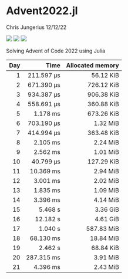 Advent2022.jl
================
Chris Jungerius
12/12/22

![](https://img.shields.io/badge/day%20📅-22-blue.png)
![](https://img.shields.io/badge/stars%20⭐-42-yellow.png)
![](https://img.shields.io/badge/days%20completed-21-red.png)  

Solving Advent of Code 2022 using Julia

| Day |       Time | Allocated memory |
|----:|-----------:|-----------------:|
|   1 | 211.597 μs |        56.12 KiB |
|   2 | 671.390 μs |       726.12 KiB |
|   3 | 934.387 μs |       906.38 KiB |
|   4 | 558.691 μs |       360.88 KiB |
|   5 |   1.178 ms |       673.26 KiB |
|   6 | 703.190 μs |         1.32 MiB |
|   7 | 414.994 μs |       363.48 KiB |
|   8 |   2.105 ms |         2.24 MiB |
|   9 |   2.562 ms |         1.01 MiB |
|  10 |  40.799 μs |       127.29 KiB |
|  11 |  10.369 ms |         2.94 MiB |
|  12 |   3.001 ms |         2.02 MiB |
|  13 |   1.835 ms |         1.09 MiB |
|  14 |   3.396 ms |         4.14 MiB |
|  15 |    5.468 s |         3.36 GiB |
|  16 |   12.182 s |         4.61 GiB |
|  17 |    1.040 s |       587.83 MiB |
|  18 |  68.130 ms |        18.84 MiB |
|  19 |    2.462 s |        68.84 KiB |
|  20 | 287.315 ms |         3.91 MiB |
|  21 |   4.396 ms |         2.43 MiB |
